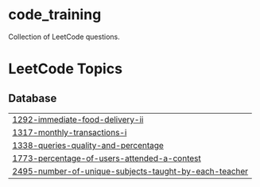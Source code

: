 # code_training
Collection of LeetCode questions.

<!---LeetCode Topics Start-->
# LeetCode Topics
## Database
|  |
| ------- |
| [1292-immediate-food-delivery-ii](https://github.com/SolCat/code_training/tree/master/1292-immediate-food-delivery-ii) |
| [1317-monthly-transactions-i](https://github.com/SolCat/code_training/tree/master/1317-monthly-transactions-i) |
| [1338-queries-quality-and-percentage](https://github.com/SolCat/code_training/tree/master/1338-queries-quality-and-percentage) |
| [1773-percentage-of-users-attended-a-contest](https://github.com/SolCat/code_training/tree/master/1773-percentage-of-users-attended-a-contest) |
| [2495-number-of-unique-subjects-taught-by-each-teacher](https://github.com/SolCat/code_training/tree/master/2495-number-of-unique-subjects-taught-by-each-teacher) |
<!---LeetCode Topics End-->
